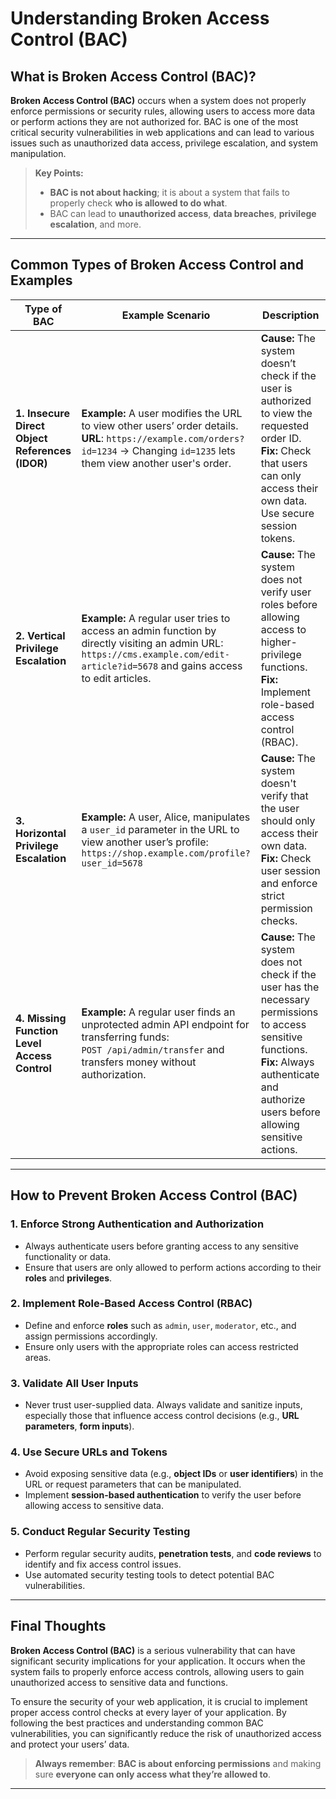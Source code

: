 # **Understanding Broken Access Control (BAC)**

## What is **Broken Access Control (BAC)**?

**Broken Access Control (BAC)** occurs when a system does not properly enforce permissions or security rules, allowing users to access more data or perform actions they are not authorized for. 
BAC is one of the most critical security vulnerabilities in web applications and can lead to various issues such as unauthorized data access, privilege escalation, and system manipulation.

> **Key Points:**
> - **BAC is not about hacking**; it is about a system that fails to properly check **who is allowed to do what**.
> - BAC can lead to **unauthorized access**, **data breaches**, **privilege escalation**, and more.

---

## **Common Types of Broken Access Control and Examples**

| **Type of BAC**                         | **Example Scenario**                                                                                                                                           | **Description**                                                                                                                                                                  |
|-----------------------------------------|---------------------------------------------------------------------------------------------------------------------------------------------------------------|----------------------------------------------------------------------------------------------------------------------------------------------------------------------------------|
| **1. Insecure Direct Object References (IDOR)** | **Example:** A user modifies the URL to view other users’ order details. <br> **URL**: `https://example.com/orders?id=1234` → Changing `id=1235` lets them view another user's order. | **Cause:** The system doesn’t check if the user is authorized to view the requested order ID. <br> **Fix:** Check that users can only access their own data. Use secure session tokens. |
| **2. Vertical Privilege Escalation**     | **Example:** A regular user tries to access an admin function by directly visiting an admin URL: <br> `https://cms.example.com/edit-article?id=5678` and gains access to edit articles. | **Cause:** The system does not verify user roles before allowing access to higher-privilege functions. <br> **Fix:** Implement role-based access control (RBAC). |
| **3. Horizontal Privilege Escalation**   | **Example:** A user, Alice, manipulates a `user_id` parameter in the URL to view another user’s profile: <br> `https://shop.example.com/profile?user_id=5678` | **Cause:** The system doesn't verify that the user should only access their own data. <br> **Fix:** Check user session and enforce strict permission checks. |
| **4. Missing Function Level Access Control** | **Example:** A regular user finds an unprotected admin API endpoint for transferring funds: <br> `POST /api/admin/transfer` and transfers money without authorization. | **Cause:** The system does not check if the user has the necessary permissions to access sensitive functions. <br> **Fix:** Always authenticate and authorize users before allowing sensitive actions. |

---

## **How to Prevent Broken Access Control (BAC)**

### **1. Enforce Strong Authentication and Authorization**
- Always authenticate users before granting access to any sensitive functionality or data.
- Ensure that users are only allowed to perform actions according to their **roles** and **privileges**.

### **2. Implement Role-Based Access Control (RBAC)**
- Define and enforce **roles** such as `admin`, `user`, `moderator`, etc., and assign permissions accordingly.
- Ensure only users with the appropriate roles can access restricted areas.

### **3. Validate All User Inputs**
- Never trust user-supplied data. Always validate and sanitize inputs, especially those that influence access control decisions (e.g., **URL parameters**, **form inputs**).

### **4. Use Secure URLs and Tokens**
- Avoid exposing sensitive data (e.g., **object IDs** or **user identifiers**) in the URL or request parameters that can be manipulated.
- Implement **session-based authentication** to verify the user before allowing access to sensitive data.

### **5. Conduct Regular Security Testing**
- Perform regular security audits, **penetration tests**, and **code reviews** to identify and fix access control issues.
- Use automated security testing tools to detect potential BAC vulnerabilities.

---

## **Final Thoughts**

**Broken Access Control (BAC)** is a serious vulnerability that can have significant security implications for your application. It occurs when the system fails to properly enforce access controls, allowing users to gain unauthorized access to sensitive data and functions.

To ensure the security of your web application, it is crucial to implement proper access control checks at every layer of your application. By following the best practices and understanding common BAC vulnerabilities, you can significantly reduce the risk of unauthorized access and protect your users’ data.

> **Always remember**: **BAC is about enforcing permissions** and making sure **everyone can only access what they’re allowed to**.

---

